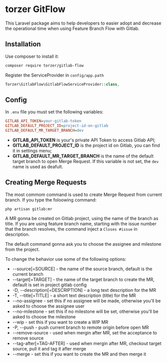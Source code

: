 # torzer GitFlow

This Laravel package aims to help developers to easier adopt and decrease the operational time when
using Feature Branch Flow with Gitlab.

## Installation

Use composer to install it:

```bash
composer require torzer/gitlab-flow
```

Register the ServiceProvider in `config/app.path`

```php
Torzer\GitlabFlow\GitlabFlowServiceProvider::class,
```

## Config

In `.env` file you must set the following variables:

```ini
GITLAB_API_TOKEN=your-gitlab-token
GITLAB_DEFAULT_PROJECT_ID=project-id-on-gitlab
GITLAB_DEFAULT_MR_TARGET_BRANCH=dev
```

* **GITLAB_API_TOKEN** is your's private API Token to access Gitlab API;
* **GITLAB_DEFAULT_PROJECT_ID** is the project id on Gitlab, you can find it in settings menu;
* **GITLAB_DEFAULT_MR_TARGET_BRANCH** is the name of the default target branch to open Merge Request.
If this variable is not set, the `dev` name is used as deafult.

## Creating Merge Requests

The most commom command is used to create Merge Request from current branch.
If you type the foloowing command:

```
php artisan gitlab:mr
```

A MR gonna be created on Gitlab project, using the name of the branch as title.
If you are using feature branch name, starting with the issue number that the branch resolves,
the command inject a `Closes #issue` in description.

The default command gonna ask you to choose the assignee and milestone from the project.

To change the behavior use some of the following options:

* --source[=SOURCE] - the name of the source branch, default is the current branch
* --target[=TARGET] - the name of the target branch to create the MR, default is set in project gitlab config
* -D, --description[=DESCRIPTION] - a long text description for the MR
* -T, --title[=TITLE] - a short text description (title) for the MR
* --no-assignee - set this if no assignee will be made, otherwise you'll be asked to choose the assignee user
* --no-milestone - set this if no milestone will be set, otherwise you'll be asked to choose the milestone
* --wip - set this if you want to create a WIP MR
* -P, --push - push current branch to remote origin before open MR
* --remove-source - used when mergin after MR, set the acceptance to remove source
* --tag-after[=TAG-AFTER] - used when mergin after MR, checkout target source, pull it and tag it after merge
* --merge - set this if you want to create the MR and then merge it
